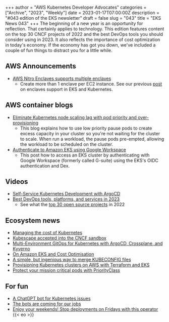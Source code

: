 +++
author = "AWS Kubernetes Developer Advocates"
categories = ["Archive", "2023", "Weekly"]
date = 2023-01-17T07:00:00Z
description = "#043 edition of the EKS newsletter"
draft = false
slug = "043"
title = "EKS News 043"
+++
The beginning of a new year is an opportunity for reflection. That certainly applies to technology. This edition features content on the top 30 CNCF projects of 2022 and the best DevOps tools you should consider using in 2023. It also reflects the importance of cost optimization in today's economy. If the economy has got you down, we've included a couple of fun things to distract you for a little while.

## AWS Announcements

* [AWS Nitro Enclaves supports multiple enclaves](https://aws.amazon.com/about-aws/whats-new/2023/01/aws-nitro-enclaves-support-multiple-enclaves/)
  * Create more than 1 enclave per EC2 instance. See our previous [post](https://aws.amazon.com/about-aws/whats-new/2022/11/aws-nitro-enclaves-supports-amazoneks-kubernetes/) on enclaves support in EKS and Kubernetes.

## AWS container blogs

* [Eliminate Kubernetes node scaling lag with pod priority and over-provisioning](https://aws.amazon.com/blogs/containers/eliminate-kubernetes-node-scaling-lag-with-pod-priority-and-over-provisioning/)
  * This blog explains how to use low priority pause pods to create excess capacity in your cluster so you're not waiting for the cluster to scale. When run a workload, the pause pods pre-empted, allowing the workload to be scheduled on the cluster.
* [Authenticate to Amazon EKS using Google Workspace](https://aws.amazon.com/blogs/containers/authenticate-to-amazon-eks-using-google-workspace/)
  * This post how to access an EKS cluster by authenticating with Google Workspace (formerly called G-suite) using the EKS's OIDC authentication and Dex.

## Videos

* [Self-Service Kubernetes Development with ArgoCD](https://www.youtube.com/watch?v=pCoqqNZmnP8)
* [Best DevOps tools, platforms, and services in 2023](https://youtu.be/-zKYT2I_WhE)
  * See what the [top 30 open source projects](https://www.cncf.io/blog/2023/01/11/a-look-at-the-2022-velocity-of-cncf-linux-foundation-and-top-30-open-source-projects/) in 2022

## Ecosystem news

* [Managing the cost of Kubernetes](https://thenewstack.io/managing-the-cost-of-kubernetes/)
* [Kubescape accepted into the CNCF sandbox](https://thenewstack.io/kubescape-a-cncf-sandbox-platform-for-all-kubernetes-security/)
* [Multi-Environment GitOps for Kubernetes with ArgoCD, Crossplane, and Kyverno](https://joecreager.com/multi-envrionment-gitops/)
* [On Amazon EKS and Cost Optimisation](https://medium.com/@micheldirk/on-amazon-eks-and-cost-optimisation-74770deff528)
* [A simple, but ingenious way to merge KUBECONFIG files](https://medium.com/@akyriako/merge-multiple-kubeconfig-files-d0ab3c968b8c)
* [Provisioning Kubernetes clusters on AWS with Terraform and EKS](https://learnk8s.io/terraform-eks)
* [Protect your mission critical pods with PriorityClass](https://kubernetes.io/blog/2023/01/12/protect-mission-critical-pods-priorityclass/)

## For fun

* [A ChatGPT bot for Kubernetes issues](https://github.com/robusta-dev/kubernetes-chatgpt-bot)
* [The bots are coming for our jobs](https://medium.com/@ghumare64/i-tried-using-chatgpt-for-funn-as-a-devops-engineer-8239313269d4)
* [Enjoy your weekends! Stop deployments on Fridays with this operator](https://github.com/Razikus/its-friday-k8s-admission-controller)
{{< eo >}}

